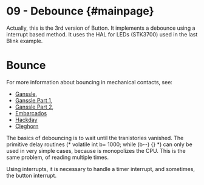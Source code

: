 
09 - Debounce {#mainpage}
============

Actually, this is the 3rd version of Button. It implements a debounce using a interrupt based method.
It uses the HAL for LEDs (STK3700) used in the last Blink example.


# Bounce


For more information about bouncing in mechanical contacts, see:

* [Ganssle](https://www.embedded.com/electronics-blogs/break-points/4024981/My-favorite-software-debouncers),
* [Ganssle Part 1](http://www.ganssle.com/debouncing.htm), 
* [Ganssle Part 2](http://www.ganssle.com/debouncing-pt2.htm),
* [Embarcados](https://www.embarcados.com.br/leitura-de-chaves-debounce/)
* [Hackday](https://hackaday.com/2010/11/09/debounce-code-one-post-to-rule-them-all/)
* [Cleghorn](https://github.com/tcleg/Button_Debouncer)
    
The basics of debouncing is to wait until the tranistories vanished. The primitive delay routines (* volatile int b= 1000; while (b--) {} *) can only be used in very simple cases, because is monopolizes the CPU. This is the same problem, of reading multiple times.

Using interrupts, it is necessary to handle a timer interrupt, and sometimes,  the button interrupt.

